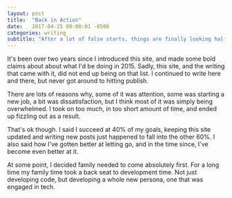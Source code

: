 ```yaml
---
layout: post
title:  "Back in Action"
date:   2017-04-25 00:00:01 -0500
categories: writing
subtitle: "After a lot of false starts, things are finally looking half decent"
---
```


It's been over two years since I introduced this site, and made some bold claims about about what I'd be doing in 2015. Sadly, this site, and the writing that came with it, did not end up being on that list. I continued to write here and there, but never got around to hitting publish.

There are lots of reasons why, some of it was attention, some was starting a new job, a bit was dissatisfaction, but I think most of it was simply being overwhelmed. I took on too much, in too short amount of time, and ended up fizzling out as a result.

That's ok though. I said I succeed at 40% of my goals, keeping this site updated and writing new posts just happened to fall into the other 60%. I also said how I've gotten better at letting go, and in the time since, I've become even better at it.

At some point, I decided family needed to come absolutely first. For a long time my family time took a back seat to development time. Not just developing code, but developing a whole new persona, one that was engaged in tech.
